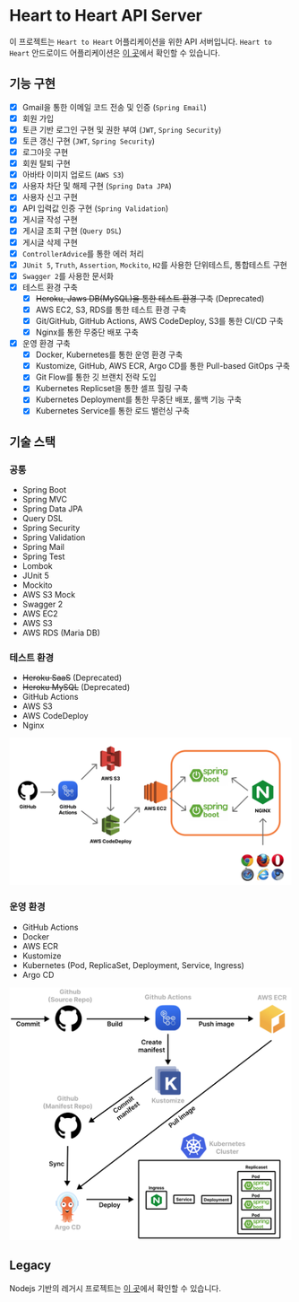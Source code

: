 # Heart to Heart API Server
이 프로젝트는 `Heart to Heart` 어플리케이션을 위한 API 서버입니다. `Heart to Heart` 안드로이드 어플리케이션은 [이 곳](https://github.com/yologger/heart-to-heart-android)에서 확인할 수 있습니다.

## 기능 구현
- [x] Gmail을 통한 이메일 코드 전송 및 인증 (`Spring Email`)
- [x] 회원 가입
- [x] 토큰 기반 로그인 구현 및 권한 부여 (`JWT`, `Spring Security`)
- [x] 토큰 갱신 구현 (`JWT`, `Spring Security`)
- [x] 로그아웃 구현
- [x] 회원 탈퇴 구현 
- [x] 아바타 이미지 업로드 (`AWS S3`)
- [x] 사용자 차단 및 해제 구현 (`Spring Data JPA`)
- [x] 사용자 신고 구현
- [x] API 입력값 인증 구현 (`Spring Validation`)
- [x] 게시글 작성 구현
- [x] 게시글 조회 구현 (`Query DSL`)
- [x] 게시글 삭제 구현
- [x] `ControllerAdvice`를 통한 에러 처리
- [x] `JUnit 5`, `Truth`, `Assertion`, `Mockito`, `H2`를 사용한 단위테스트, 통합테스트 구현
- [x] `Swagger 2`를 사용한 문서화
- [x] 테스트 환경 구축
  - [x] ~~Heroku, Jaws DB(MySQL)을 통한 테스트 환경 구축~~ (Deprecated)
  - [x] AWS EC2, S3, RDS를 통한 테스트 환경 구축
  - [x] Git/GitHub, GitHub Actions, AWS CodeDeploy, S3를 통한 CI/CD 구축
  - [x] Nginx를 통한 무중단 배포 구축
- [x] 운영 환경 구축
  - [x] Docker, Kubernetes를 통한 운영 환경 구축
  - [x] Kustomize, GitHub, AWS ECR, Argo CD를 통한 Pull-based GitOps 구축
  - [x] Git Flow를 통한 깃 브랜치 전략 도입
  - [x] Kubernetes Replicset을 통한 셀프 힐링 구축
  - [x] Kubernetes Deployment를 통한 무중단 배포, 롤백 기능 구축
  - [x] Kubernetes Service를 통한 로드 밸런싱 구축

## 기술 스택

### 공통
- Spring Boot
- Spring MVC
- Spring Data JPA
- Query DSL
- Spring Security
- Spring Validation
- Spring Mail
- Spring Test
- Lombok
- JUnit 5
- Mockito
- AWS S3 Mock
- Swagger 2
- AWS EC2
- AWS S3
- AWS RDS (Maria DB)

### 테스트 환경
- ~~Heroku SaaS~~ (Deprecated)
- ~~Heroku MySQL~~ (Deprecated)
- GitHub Actions
- AWS S3
- AWS CodeDeploy
- Nginx

![](imgs/architecture.png)

### 운영 환경
- GitHub Actions
- Docker
- AWS ECR
- Kustomize
- Kubernetes (Pod, ReplicaSet, Deployment, Service, Ingress)
- Argo CD

![](imgs/2.png)

## Legacy
Nodejs 기반의 레거시 프로젝트는 [이 곳](https://github.com/yologger/heart-to-heart-nodejs)에서 확인할 수 있습니다.
